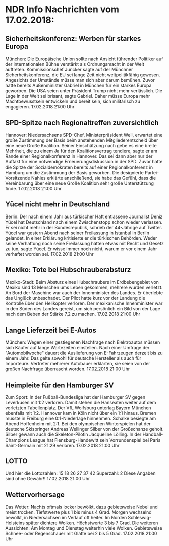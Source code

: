 # NDR Info Nachrichten vom 17.02.2018:


## Sicherheitskonferenz: Werben für starkes Europa
München: Die Europäische Union sollte nach Ansicht führender Politiker auf der internationalen Bühne verstärkt als Ordnungsmacht in der Welt auftreten. Kommissionschef Juncker sagte auf der Münchner Sicherheitskonferenz, die EU sei lange Zeit nicht weltpolitikfähig gewesen. Angesichts der Umstände müsse man sich aber darum bemühen. Zuvor hatte bereits Außenminister Gabriel in München für ein starkes Europa geworben. Die USA seien unter Präsident Trump nicht mehr verlässlich. Die Lage in der Welt sei brisant, sagte Gabriel. Daher müsse Europa mehr Machtbewusstsein entwickeln und bereit sein, sich militärisch zu engagieren. 17.02.2018 21:00 Uhr 

## SPD-Spitze nach Regionaltreffen zuversichtlich
Hannover: Niedersachsens SPD-Chef, Ministerpräsident Weil, erwartet eine große Zustimmung der Basis beim anstehenden Mitgliederentscheid über eine neue Große Koalition. Seiner Einschätzung nach gebe es eine breite Mehrheit, die zu einem Ja für den Koalitionsvertrag tendiere, sagte er am Rande einer Regionalkonferenz in Hannover. Das sei dann aber nur der Auftakt für eine notwendige Erneuerungsdiskussion in der SPD. Zuvor hatte die Spitze der Sozialdemokraten bereits auf einer Regionalkonferenz in Hamburg um die Zustimmung der Basis geworben. Die designierte Partei-Vorsitzende Nahles erklärte anschließend, sie habe das Gefühl, dass die Vereinbarung über eine neue Große Koalition sehr große Unterstützung finde. 17.02.2018 21:00 Uhr 

## Yücel nicht mehr in Deutschland
Berlin: Der nach einem Jahr aus türkischer Haft entlassene Journalist Deniz Yücel hat Deutschland nach einem Zwischenstopp schon wieder verlassen. Er sei nicht mehr in der Bundesrepublik, schrieb der 44-Jährige auf Twitter. Yücel war gestern Abend nach seiner Freilassung in Istanbul in Berlin gelandet. In einer Erklärung kritisierte er die türkischen Behörden. Weder seine Verhaftung noch seine Freilassung hätten etwas mit Recht und Gesetz zu tun, sagte Yücel. Er wisse immer noch nicht, warum er vor einem Jahr verhaftet worden sei. 17.02.2018 21:00 Uhr 

## Mexiko: Tote bei Hubschrauberabsturz
Mexiko-Stadt: Beim Absturz eines Hubschraubers im Erdbebengebiet von Mexiko sind 13 Menschen ums Leben gekommen, mehrere wurden verletzt. An Bord der Maschine war auch der Innenminister des Landes. Er überlebte das Unglück unbeschadet. Der Pilot hatte kurz vor der Landung die Kontrolle über den Helikopter verloren. Der mexikanische Innenminister war in den Süden des Landes gereist, um sich persönlich ein Bild von der Lage nach dem Beben der Stärke 7,2 zu machen. 17.02.2018 21:00 Uhr 

## Lange Lieferzeit bei E-Autos
München:  Wegen einer gestiegenen Nachfrage nach Elektroautos müssen sich Käufer auf lange Wartezeiten einstellen. Nach einer Umfrage der "Automobilwoche" dauert die Auslieferung von E-Fahrzeugen derzeit bis zu einem Jahr. Das gelte sowohl für deutsche Hersteller als auch für Importeure. Vertreter mehrerer Autobauer erklärten, sie seien von der großen Nachfrage überrascht worden. 17.02.2018 21:00 Uhr 

## Heimpleite für den Hamburger SV
Zum Sport: In der Fußball-Bundesliga hat der Hamburger SV gegen Leverkusen mit 1:2 verloren. Damit stehen die Hanseaten weiter auf dem vorletzten Tabellenplatz. Der VfL Wolfsburg unterlag Bayern München ebenfalls mit 1:2. Hannover kam in Köln nicht über ein 1:1 hinaus. Bremen musste in Freiburg eine 0:1-Niederlage hinnehmen. Schalke besiegte am Abend Hoffenheim mit 2:1. Bei den olympischen Winterspielen hat der deutsche Skispringer Andreas Wellinger Silber von der Großschanze geholt. Silber gewann auch die Skeleton-Pilotin Jacqueline Lölling. In der Handball-Champions League hat Flensburg-Handewitt sein Vorrundenspiel bei Paris Saint-Germain mit 21:29 verloren. 17.02.2018 21:00 Uhr 

## LOTTO
Und hier die Lottozahlen:
15		18		26		27 		37		42
Superzahl:		2
Diese Angaben sind ohne Gewähr!! 17.02.2018 21:00 Uhr 

## Wettervorhersage
Das Wetter:
Nachts oftmals locker bewölkt, dazu gebietsweise Nebel und meist trocken. Tiefstwerte plus 1 bis minus 4 Grad. Morgen wechselnd bewölkt, in Niedersachsen im Verlauf oft heiter. Im Norden Schleswig-Holsteins später dichtere Wolken. Höchstwerte 3 bis 7 Grad. Die weiteren Aussichten: Am Montag und Dienstag weiterhin viele Wolken. Gebietsweise Schnee- oder Regenschauer mit Glätte bei 2 bis 5 Grad. 17.02.2018 21:00 Uhr 
